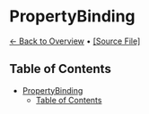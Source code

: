 # PropertyBinding

[← Back to Overview](Overview.md) • [[Source File]](../EasyArguments/Helper/PropertyBinding.cs)

## Table of Contents

- [PropertyBinding](#propertybinding)
  - [Table of Contents](#table-of-contents)

